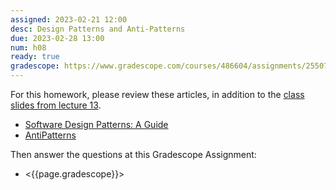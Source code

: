```yaml
---
assigned: 2023-02-21 12:00
desc: Design Patterns and Anti-Patterns
due: 2023-02-28 13:00
num: h08
ready: true
gradescope: https://www.gradescope.com/courses/486604/assignments/2550786
---
```


<div style="display:none;">https://ucsb-cs148.github.io/W23/hwk/h08/</div>

For this homework, please review these articles, in addition to the [class slides from lecture 13](https://sites.cs.ucsb.edu/~holl/CS148/handouts/Slides_Patterns.pdf). 

* [Software Design Patterns: A Guide](https://airbrake.io/blog/design-patterns/software-design-patterns-guide)
* [AntiPatterns](https://sourcemaking.com/antipatterns)

Then answer the questions at this Gradescope Assignment:

* <{{page.gradescope}}>
